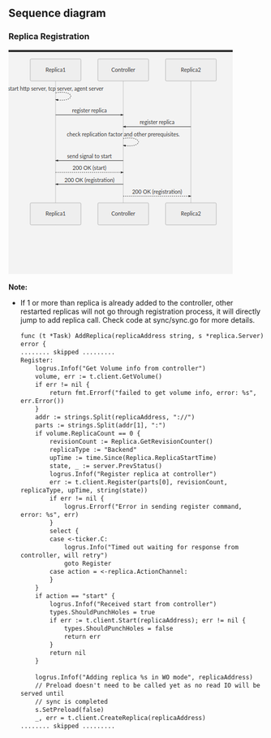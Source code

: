 ## Sequence diagram

### Replica Registration

![registration](registration.png)

**Note:**
 
 - If 1 or more than replica is already added to the controller, other restarted replicas will not go through registration process, it will directly jump to add replica call. Check code at sync/sync.go for more details.
    ```
    func (t *Task) AddReplica(replicaAddress string, s *replica.Server) error {
    ........ skipped .........
    Register:
		logrus.Infof("Get Volume info from controller")
		volume, err := t.client.GetVolume()
		if err != nil {
			return fmt.Errorf("failed to get volume info, error: %s", err.Error())
		}
		addr := strings.Split(replicaAddress, "://")
		parts := strings.Split(addr[1], ":")
		if volume.ReplicaCount == 0 {
			revisionCount := Replica.GetRevisionCounter()
			replicaType := "Backend"
			upTime := time.Since(Replica.ReplicaStartTime)
			state, _ := server.PrevStatus()
			logrus.Infof("Register replica at controller")
			err := t.client.Register(parts[0], revisionCount, replicaType, upTime, string(state))
			if err != nil {
				logrus.Errorf("Error in sending register command, error: %s", err)
			}
			select {
			case <-ticker.C:
				logrus.Info("Timed out waiting for response from controller, will retry")
				goto Register
			case action = <-replica.ActionChannel:
			}
		}
		if action == "start" {
			logrus.Infof("Received start from controller")
			types.ShouldPunchHoles = true
			if err := t.client.Start(replicaAddress); err != nil {
				types.ShouldPunchHoles = false
				return err
			}
			return nil
		}
	
		logrus.Infof("Adding replica %s in WO mode", replicaAddress)
		// Preload doesn't need to be called yet as no read IO will be served until
		// sync is completed
		s.SetPreload(false)
		_, err = t.client.CreateReplica(replicaAddress)
	........ skipped .........
    ```
